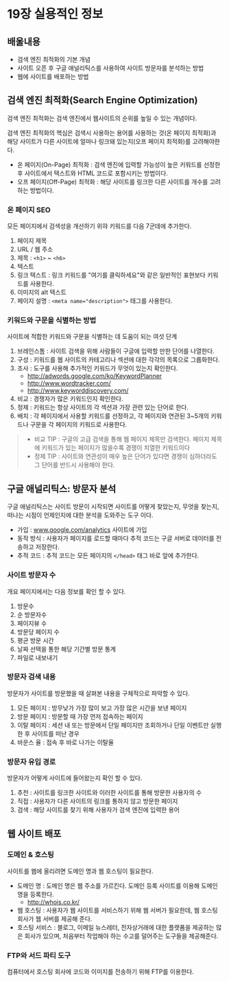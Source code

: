 # 19장 실용적인 정보 
## 배울내용
- 검색 엔진 최적화의 기본 개념
- 사이트 오픈 후 구글 애널리틱스를 사용하여 사이트 방문자를 분석하는 방법
- 웹에 사이트를 배포하는 방법

## 검색 엔진 최적화(Search Engine Optimization)
검색 엔진 최적화는 검색 엔진에서 웹사이트의 순위를 높일 수 있는 개념이다. 

검색 엔진 최적화의 핵심은 검색시 사용하는 용어를 사용하는 것(온 페이지 최적화)과 해당 사이트가 다른 사이트에 얼마나 링크돼 있는지(오프 페이지 최적화)를 고려해야한다.

- 온 페이지(On-Page) 최적화 : 검색 엔진에 입력할 가능성이 높은 키워드를 선정한 후 사이트에서 텍스트와 HTML 코드로 포함시키는 방법이다. 
- 오프 페이지(Off-Page) 최적화 : 해당 사이트를 링크한 다른 사이트를 개수를 고려하는 방법이다. 

### 온 페이지 SEO
모든 페이지에서 검색성을 개선하기 위햐 키워드를 다음 7군데에 추가한다. 

1. 페이지 제목
2. URL / 웹 주소 
3. 제목 : `<h1>` ~ `<h6>`
4. 텍스트
5. 링크 텍스트 : 링크 키워드를 "여기를 클릭하세요"와 같은 일반적인 표현보다 키워드를 사용한다.
6. 이미지의 alt 텍스트
7. 페이지 설명 : `<meta name="description">` 태그를 사용한다.


### 키워드와 구문을 식별하는 방법
사이트에 적합한 키워드와 구문을 식별하는 데 도움이 되는 여섯 단계

1. 브레인스톰 : 사이트 검색을 위해 사람들이 구글에 입력할 만한 단어를 나열한다.
2. 구성 : 키워드를 웹 사이트의 카테고리나 섹션에 대한 각각의 목록으로 그룹화한다.
3. 조사 : 도구를 사용해 추가적인 키워드가 무엇이 있는지 확인한다.
    - http://adwords.google.com/ko/KeywordPlanner
    - http://www.wordtracker.com/
    - http://www.keyworddiscovery.com/
4. 비교 : 경쟁자가 많은 키워드인지 확인한다.
5. 정제 : 키워드는 항상 사이트의 각 섹션과 가장 관련 있는 단어로 한다. 
6. 배치 : 각 페이지에서 사용할 키워드를 선정하고, 각 페이지와 연관된 3~5개의 키워드나 구문을 각 페이지의 키워드로 사용한다.

> - 비교 TIP : 구글의 고급 검색을 통해 웹 페이지 제목만 검색한다. 페이지 제목에 키워드가 있는 페이지가 많을수록 경쟁이 치열한 키워드이다
> - 정제 TIP : 사이트와 연관성이 매우 높은 단어가 있다면 경쟁이 심하더라도 그 단어를 반드시 사용해야 한다.

## 구글 애널리틱스: 방문자 분석
구글 애널리틱스는 사이트 방문이 시작되면 사이트를 어떻게 찾았는지, 무엇을 찾는지, 떠나는 시점이 언제인지에 대한 분석을 도와주는 도구 이다.

- 가입 : www.google.com/analytics 사이트에 가입
- 동작 방식 : 사용자가 페이지를 로드할 때마다 추적 코드는 구글 서버로 데이터를 전송하고 저장한다. 
- 추적 코드 : 추적 코드는 모든 페이지의 `</head>` 태그 바로 앞에 추가한다. 
 
### 사이트 방문자 수 
개요 페이지에서는 다음 정보를 확인 할 수 있다. 

1. 방문수 
2. 순 방문자수 
3. 페이지뷰 수 
4. 방문당 페이지 수 
5. 평균 방문 시간
6. 날짜 선택을 통한 해당 기간별 방문 통계
6. 파일로 내보내기

### 방문자 검색 내용
방문자가 사이트를 방문했을 때 살펴본 내용을 구체적으로 파악할 수 있다. 

1. 모든 페이지 : 방무낮가 가장 많이 보고 가장 많은 시간을 보낸 페이지
2. 방문 페이지 : 방문할 때 가장 먼저 접속하는 페이지
3. 이탈 페이지 : 세션 내 또는 방문에서 단일 페이지만 조회하거나 단일 이벤트만 실행한 후 사이트를 떠난 경우
4. 바운스 율 : 접속 후 바로 나가는 이탈율

### 방문자 유입 경로 
방문자가 어떻게 사이트에 들어왔는지 확인 할 수 있다.

1. 추천 : 사이트를 링크한 사이트와 이러한 사이트를 통해 방문한 사용자의 수
2. 직접 : 사용자가 다른 사이트의 링크를 통하지 않고 방문한 페이지 
3. 검색 : 해당 사이트를 찾기 위해 사용자가 검색 엔진에 입력한 용어

## 웹 사이트 배포 
### 도메인 & 호스팅
사이트를 웹에 올리려면 도메인 명과 웹 호스팅이 필요한다. 

- 도메인 명 : 도메인 명은 웹 주소를 가르킨다. 도메인 등록 사이트를 이용해 도메인 명을 등록한다.
    - http://whois.co.kr/
- 웹 호스팅 : 사용자가 웹 사이트를 서비스하기 위해 웹 서버가 필요한데, 웹 호스팅 회사가 웹 서버를 제공해 준다. 
- 호스팅 서비스 : 블로그, 이메일 뉴스레터, 전자상거래에 대한 플랫폼을 제공하는 많은 회사가 있으며, 처음부터 작업해야 하는 수고를 덜어주는 도구들을 제공해준다.


### FTP와 서드 파티 도구 
컴퓨터에서 호스팅 회사에 코드와 이미지를 전송하기 위해 FTP를 이용한다. 